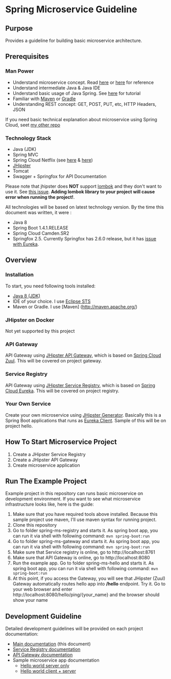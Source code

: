 # Spring Microservice Guideline

## Purpose
Provides a guideline for building basic microservice architecture.

## Prerequisites
### Man Power 
* Understand microservice concept. 
Read [here](https://www.nginx.com/blog/introduction-to-microservices) or [here](https://jhipster.github.io/microservices-architecture/) for reference
* Understand intermediate Java & Java IDE
* Understand basic usage of Java Spring. See [here]( https://www.udemy.com/courses/search/?q#java%20spring&src#ukw&lang#en) for tutorial
* Familiar with [Maven](http://maven.apache.org/) or [Gradle](https://gradle.org/)
* Understanding REST concept:  GET, POST, PUT, etc, HTTP Headers, JSON

If you need basic technical explanation about microservice using Spring Cloud, seet [my other repo](https://github.com/timpamungkas/base-microservice)

### Technology Stack
* Java (JDK)
* Spring MVC
* Spring Cloud Netflix (see [here](http://projects.spring.io/spring-cloud/) & [here](https://github.com/spring-cloud/spring-cloud-netflix/))
* [JHipster](http://jhipster.github.io/)
* Tomcat
* Swagger + Springfox for API Documentation

Please note that jhipster does **NOT** support [lombok](http://projectlombok.org/) and they don't want to use it. See [this issue](https://github.com/jhipster/generator-jhipster/issues/398). **Adding lombok library to your project will cause error when running the project!**.

All technologies will be based on latest technology version. By the time this document was written, it were :

* Java 8
* Spring Boot 1.4.1.RELEASE
* Spring Cloud Camden.SR2
* Springfox 2.5. Currently Springfox has 2.6.0 release, but it has [issue with Eureka](https://github.com/spring-cloud/spring-cloud-netflix/issues/1398).

## Overview
### Installation
To start, you need following tools installed:

* [Java 8 (JDK)](http://www.oracle.com/technetwork/java/javase/downloads/index.html)
* IDE of your choice. I  use [Eclipse STS](https://spring.io/tools)
* Maven or Gradle. I use [Maven] (http://maven.apache.org/)

### JHipster on Docker
Not yet supported by this project

### API Gateway
API Gateway using [JHipster API Gateway]( https://jhipster.github.io/microservices-architecture/#gateway), which is based on [Spring Cloud Zuul](https://github.com/spring-cloud/spring-cloud-netflix/blob/master/docs/src/main/asciidoc/spring-cloud-netflix.adoc#router-and-filter-zuul). This will be covered on project gateway.

### Service Registry
API Gateway using [JHipster Service Registry](https://jhipster.github.io/microservices-architecture/#jhipster-registry), which is based on [Spring Cloud Eureka]( https://github.com/spring-cloud/spring-cloud-netflix/blob/master/docs/src/main/asciidoc/spring-cloud-netflix.adoc#service-discovery-eureka-server). This will be covered on project registry.

### Your Own Service
Create your own microservice using [JHipster Generator](https://jhipster.github.io/creating-an-app/). Basically this is a Spring Boot applications that runs as [Eureka Client](https://github.com/spring-cloud/spring-cloud-netflix/blob/master/docs/src/main/asciidoc/spring-cloud-netflix.adoc#service-discovery-eureka-clients). Sample of this will be on project hello.

## How To Start Microservice Project
1. Create a JHipster Service Registry
2. Create a JHipster API Gateway
3. Create microservice application

## Run The Example Project
Example project in this repository can runs basic microservice on development environment. If you want to see what microservice infrastructure looks like, here is the guide:

1. Make sure that you have required tools above installed. Because this sample project use maven, I'll use maven syntax for running project.
2. Clone this repository
3. Go to folder spring-ms-registry and starts it. As spring boot app, you can run it via shell with following command: `mvn spring-boot:run`
4. Go to folder spring-ms-gateway and starts it. As spring boot app, you can run it via shell with following command: `mvn spring-boot:run`
5. Make sure that Service registry is online, go to http://localhost:8761
6. Make sure that API Gateway is online, go to http://localhost:8080
7. Run the example app. Go to folder spring-ms-hello and starts it. As spring boot app, you can run it via shell with following command: `mvn spring-boot:run`
8. At this point, if you access the Gateway, you will see that JHipster (Zuul) Gateway automatically routes hello app into **/hello** endpoint. Try it. Go to your web browser and enter http://localhost:8080/hello/ping/{your_name} and the browser should show your name 

## Development Guideline
Detailed development guidelines will be provided on each project documentation:

* [Main documentation](https://github.com/timpamungkas/spring-microservice/blob/master/documentations/spring-ms-main-guideline.md) (this document)
* [Service Registry documentation](https://github.com/timpamungkas/spring-microservice/blob/master/documentations/spring-ms-registry-guideline.md)
* [API Gateway documentation](https://github.com/timpamungkas/spring-microservice/blob/master/documentations/spring-ms-gateway-guideline.md)
* Sample microservice app documentation
  * [Hello world server only](https://github.com/timpamungkas/spring-microservice/blob/master/documentations/spring-ms-hello_server-guideline.md)
  * [Hello world client + server](https://github.com/timpamungkas/spring-microservice/blob/master/documentations/spring-ms-hello-guideline.md)
